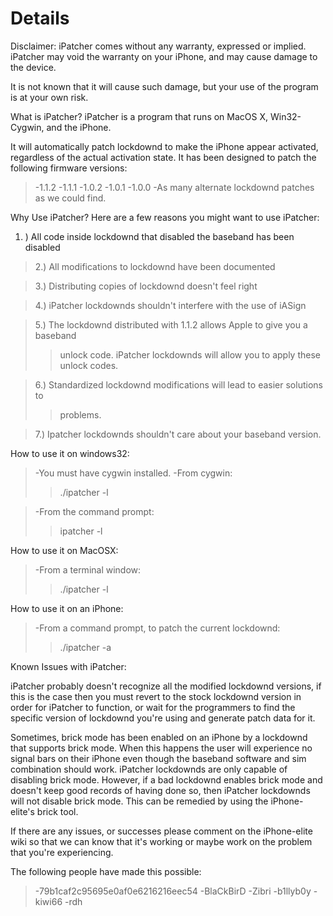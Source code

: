 # Details #

Disclaimer:
iPatcher comes without any warranty, expressed or implied.  iPatcher may void
the warranty on your iPhone, and may cause damage to the device.

It is not known that it will cause such damage, but your use of the program is at your
own risk.

What is iPatcher?
iPatcher is a program that runs on MacOS X, Win32-Cygwin, and the iPhone.

It will automatically patch lockdownd to make the iPhone appear activated,
regardless of the actual activation state.  It has been designed to patch the
following firmware versions:
> -1.1.2
> -1.1.1
> -1.0.2
> -1.0.1
> -1.0.0
> -As many alternate lockdownd patches as we could find.

Why Use iPatcher?
Here are a few reasons you might want to use iPatcher:
  1. ) All code inside lockdownd that disabled the baseband has been disabled

> 2.) All modifications to lockdownd have been documented

> 3.) Distributing copies of lockdownd doesn't feel right

> 4.) iPatcher lockdownds shouldn't interfere with the use of iASign

> 5.) The lockdownd distributed with 1.1.2 allows Apple to give you a baseband
> > unlock code.  iPatcher lockdownds will allow you to apply these unlock
> > codes.

> 6.) Standardized lockdownd modifications will lead to easier solutions to
> > problems.

> 7.) Ipatcher lockdownds shouldn't care about your baseband version.

How to use it on windows32:
> -You must have cygwin installed.
> -From cygwin:
> > ./ipatcher -l <path to lockdownd file>

> -From the command prompt:
> > ipatcher -l <path to lockdownd file>

How to use it on MacOSX:

> -From a terminal window:
> > ./ipatcher -l <patch to lockdownd file>

How to use it on an iPhone:

> -From a command prompt, to patch the current lockdownd:
> > ./ipatcher -a

Known Issues with iPatcher:

iPatcher probably doesn't recognize all the modified lockdownd versions, if this
is the case then you must revert to the stock lockdownd version in order for
iPatcher to function, or wait for the programmers to find the specific version
of lockdownd you're using and generate patch data for it.

Sometimes, brick mode has been enabled on an iPhone by a lockdownd that supports
brick mode.  When this happens the user will experience no signal bars on their
iPhone even though the baseband software and sim combination should work.
iPatcher lockdownds are only capable of disabling brick mode.  However, if a bad
lockdownd enables brick mode and doesn't keep good records of having done so,
then iPatcher lockdownds will not disable brick mode.  This can be remedied by
using the iPhone-elite's brick tool.

If there are any issues, or successes please comment on the iPhone-elite wiki so
that we can know that it's working or maybe work on the problem that you're
experiencing.

The following people have made this possible:

> -79b1caf2c95695e0af0e6216216eec54
> -BlaCkBirD
> -Zibri
> -b1llyb0y
> -kiwi66
> -rdh
